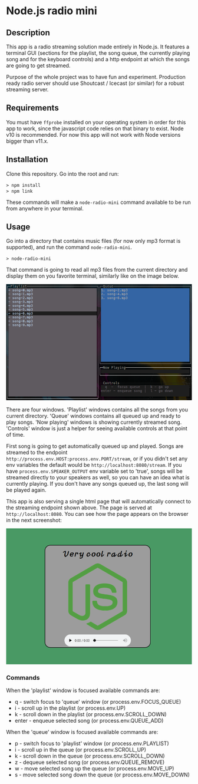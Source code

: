 # Node.js radio mini

## Description
This app is a radio streaming solution made entirely in Node.js. It features a terminal GUI (sections for the playlist, the song queue, the currently playing song and for the keyboard controls) and a http endpoint at which the songs are going to get streamed.

Purpose of the whole project was to have fun and experiment. Production ready radio server should use Shoutcast / Icecast (or similar) for a robust streaming server.

## Requirements
You must have `ffprobe` installed on your operating system in order for this app to work, since the javascript code relies on that binary to exist. Node v10 is recommended. For now this app will not work with Node versions bigger than v11.x.

## Installation
Clone this repository. Go into the root and run:
```
> npm install
> npm link
```
These commands will make a `node-radio-mini` command available to be run from anywhere in your terminal.

## Usage
Go into a directory that contains music files (for now only mp3 format is supported), and run the command `node-radio-mini`.
```
> node-radio-mini
```
That command is going to read all mp3 files from the current directory and display them on you favorite terminal, similarly like on the image below.

![screenshot](/screenshot.png)

There are four windows. 'Playlist' windows contains all the songs from you current directory. 'Queue' windows contains all queued up and ready to play songs. 'Now playing' windows is showing currently streamed song. 'Controls' window is just a helper for seeing available controls at that point of time.

First song is going to get automatically queued up and played. Songs are streamed to the endpoint `http://process.env.HOST:process.env.PORT/stream`, or if you didn't set any env variables the default would be `http://localhost:8080/stream`.
If you have `process.env.SPEAKER_OUTPUT` env variable set to 'true', songs will be streamed directly to your speakers as well, so you can have an idea what is currently playing.
If you don't have any songs queued up, the last song will be played again.

This app is also serving a single html page that will automatically connect to the streaming endpoint shown above. The page is served at `http://localhost:8080`. You can see how the page appears on the browser in the next screenshot:

![screenshot](/screenshot2.png)

### Commands

When the 'playlist' window is focused available commands are:
- q - switch focus to 'queue' window (or process.env.FOCUS_QUEUE)
- i - scroll up in the playlist (or process.env.UP)
- k - scroll down in the playlist (or process.env.SCROLL_DOWN)
- enter - enqueue selected song (or process.env.QUEUE_ADD)

When the 'queue' window is focused available commands are:
- p - switch focus to 'playlist' window (or process.env.PLAYLIST)
- i - scroll up in the queue (or process.env.SCROLL_UP)
- k - scroll down in the queue (or process.env.SCROLL_DOWN)
- z - dequeue selected song (or process.env.QUEUE_REMOVE)
- w - move selected song up the queue (or process.env.MOVE_UP)
- s - move selected song down the queue (or process.env.MOVE_DOWN)
